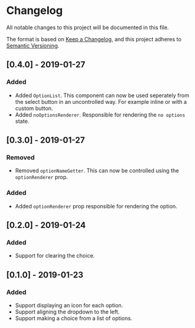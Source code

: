 # Changelog
All notable changes to this project will be documented in this file.

The format is based on [Keep a Changelog](https://keepachangelog.com/en/1.0.0/),
and this project adheres to [Semantic Versioning](https://semver.org/spec/v2.0.0.html).

## [0.4.0] - 2019-01-27

### Added
- Added `OptionList`. This component can now be used seperately from the select button in an uncontrolled way. For example inline or with a custom button.
- Added `noOptionsRenderer`. Responsible for rendering the `no options` state.

## [0.3.0] - 2019-01-27

### Removed
- Removed `optionNameGetter`. This can now be controlled using the `optionRenderer` prop.

### Added
- Added `optionRenderer` prop responsible for rendering the option.

## [0.2.0] - 2019-01-24
### Added
- Support for clearing the choice.

## [0.1.0] - 2019-01-23
### Added
- Support displaying an icon for each option.
- Support aligning the dropdown to the left.
- Support making a choice from a list of options.